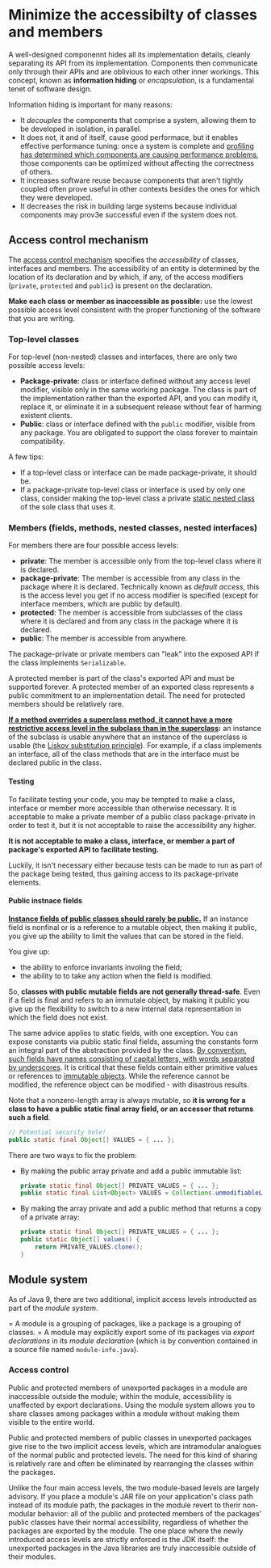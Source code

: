 # Minimize the accessibilty of classes and members

A well-designed componennt hides all its implementation details, cleanly separating its API from its implementation. Components then communicate only through their APIs and are oblivious to each other inner workings. This concept, known as **information hiding** or _encapsulation_, is a fundamental tenet of software design.

Information hiding is important for many reasons:

- It _decouples_ the components that comprise a system, allowing them to be developed in isolation, in parallel.
- It does not, it and of itself, cause good performace, but it enables effective performance tuning: once a system is complete and [profiling has determined which components are causing performance problems](../09_General_Programming/67_optimize_judiciously.md), those components can be optimized without affecting the correctness of others.
- It increases software reuse because components that aren't tightly coupled often prove useful in other contexts besides the ones for which they were developed.
- It decreases the risk in building large systems because individual components may prov3e successful even if the system does not.

## Access control mechanism

The [access control mechanism](https://docs.oracle.com/javase/specs/jls/se7/html/jls-6.html#jls-6.6) specifies the _accessibility_ of classes, interfaces and members. The accessibility of an entity is determined by the location of its declaration and by which, if any, of the access modifiers (```private```, ```protected``` and ```public```) is present on the declaration.

**Make each class or member as inaccessible as possible:** use the lowest possible access level consistent with the proper functioning of the software that you are writing.

### Top-level classes

For top-level (non-nested) classes and interfaces, there are only two possible access levels:

- **Package-private**: class or interface defined without any access level modifier, visible only in the same working package. The class is part of the implementation rather than the exported API, and you can modify it, replace it, or eliminate it in a subsequent release without fear of harming existent clients.
- **Public**: class or interface defined with the ```public``` modifier, visible from any package. You are obligated to support the class forever to maintain compatibility.

A few tips:

- If a top-level class or interface can be made package-private, it should be.
- If a package-private top-level class or interface is used by only one class, consider making the top-level class a private [static nested class](./24_favor_static_member_classes_over_nonstatic.md) of the sole class that uses it.

### Members (fields, methods, nested classes, nested interfaces)

For members there are four possible access levels:

- **private**: The member is accessible only from the top-level class where it is declared.
- **package-private**: The member is accessible from any class in the package where it is declared. Technically known as _default access_, this is the access level you get if no access modifier is specified (except for interface members, which are public by default).
- **protected**: The member is accessible from subclasses of the class where it is declared and from any class in the package where it is declared.
- **public**: The member is accessible from anywhere.

The package-private or private members can "leak" into the exposed API if the class implements ```Serializable```.

A protected member is part of the class's exported API and must be supported forever. A protected member of an exported class represents a public commitment to an implementation detail. The need for protected members should be relatively rare.

**[If a method overrides a superclass method, it cannot have a more restrictive access level in the subclass than in the superclass](https://docs.oracle.com/javase/specs/jls/se8/html/jls-8.html#jls-8.4.8.3):** an instance of the subclass is usable anywhere that an instance of the superclass is usable (the [Liskov substitution principle](../03_Methods_Common_to_All_Objects/10_obey_the_general_contract_when_overriding_equals.md)). For example, if a class implements an interface, all of the class methods that are in the interface must be declared public in the class.

#### Testing

To facilitate testing your code, you may be tempted to make a class, interface or member more accessible than otherwise necessary. It is acceptable to make a private member of a public class package-private in order to test it, but it is not acceptable to raise the accessibility any higher.

**It is not acceptable to make a class, interface, or member a part of package's exported API to facilitate testing.**

Luckily, it isn't necessary either because tests can be made to run as part of the package being tested, thus gaining access to its package-private elements.

#### Public instnace fields

**[Instance fields of public classes should rarely be public.](./16_in_public_classes_use_accessor_methods_not_public_fields.md)** If an instance field is nonfinal or is a reference to a mutable object, then making it public, you give up the ability to limit the values that can be stored in the field.

You give up:

- the ability to enforce invariants involing the field;
- the ability to to take any action when the field is modified.

So, **classes with public mutable fields are not generally thread-safe**. Even if a field is final and refers to an immutale object, by making it public you give up the flexibility to switch to a new internal data representation in which the field does not exist.

The same advice applies to static fields, with one exception. You can expose constants via public static final fields, assuming the constants form an integral part of the abstraction provided by the class. [By convention, such fields have names consisting of capital letters, with words separated by underscores](../09_General_Programming/68_adhere_to_generally_accepted_naming_conventions.md). It is critical that these fields contain either primitive values or references to [immutable objects](./17_minimize_mutability.md). While the reference cannot be modified, the reference object can be modified - with disastrous results.

Note that a nonzero-length array is always mutable, so **it is wrong for a class to have a public static final array field, or an accessor that returns such a field**.

```java
// Potential security hole!
public static final Object[] VALUES = { ... };
```

There are two ways to fix the problem:

- By making the public array private and add a public immutable list:

  ```java
  private static final Object[] PRIVATE_VALUES = { ... };
  public static final List<Object> VALUES = Collections.unmodifiableList(Arrays.asList(PRIVATE_VALUES));
  ```

- By making the array private and add a public method that returns a copy of a private array:

  ```java
  private static final Object[] PRIVATE_VALUES = { ... };
  public static Object[] values() {
      return PRIVATE_VALUES.clone();
  }
  ```

## Module system

As of Java 9, there are two additional, implicit access levels introducted as part of the _module system_.

= A module is a grouping of packages, like a package is a grouping of classes.
= A module may explicitly export some of its packages via _export declarations_ in its _module declaration_ (which is by convention contained in a source file named ```module-info.java```).

### Access control

Public and protected members of unexported packages in a module are inaccessible outside the module; within the module, accessibility is unaffected by export declarations. Using the module system allows you to share classes among packages within a module without making them visible to the entire world.

Public and protected members of public classes in unexported packages give rise to the two implicit access levels, which are intramodular analogues of the normal public and protected levels. The need for this kind of sharing is relatively rare and often be eliminated by rearranging the classes within the packages.

Unlike the four main access levels, the two module-based levels are largely advisory. If you place a module's JAR file on your application's class path instead of its module path, the packages in the module revert to therir non-modular behavior: all of the public and protected members of the packages' public classes have their normal accessibility, regardless of whether the packages are exported by the module. The one place where the newly introduced access levels are strictly enforced is the JDK itself: the unexported packages in the Java libraries are truly inaccessible outside of their modules.
